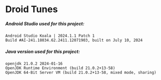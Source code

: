 # Droid Tunes

##### Android Studio used for this project:
```
Android Studio Koala | 2024.1.1 Patch 1
Build #AI-241.18034.62.2411.12071903, built on July 10, 2024
```


##### Java version used for this project:
```
openjdk 21.0.2 2024-01-16
OpenJDK Runtime Environment (build 21.0.2+13-58)
OpenJDK 64-Bit Server VM (build 21.0.2+13-58, mixed mode, sharing)
```